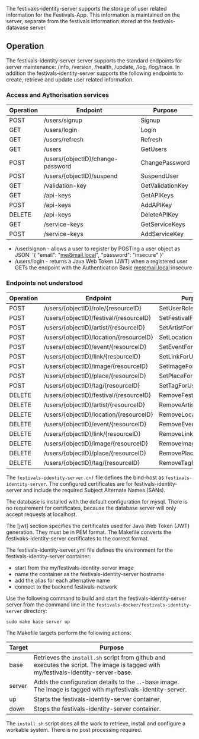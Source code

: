 The festivaks-identity-server supports the storage of user related information for the Festivals-App. This information is maintained on the server, separate from the festivals information stored at the festivals-datavase server.


## Operation
The festivals-identity-server server supports the standard endpoints for server maintenance: /info, /version, /health, /update, /log, /log/trace. In addition the festivals-identity-server supports the following endpoints to create, retrieve and update user related information.

### Access and Aythorisation services
| Operation | Endpoint | Purpose |
| --- | --- | --- |
| POST | /users/signup | Signup |
| GET | /users/login | Login |
| GET | /users/refresh | Refresh |
| GET | /users | GetUsers |
| POST | /users/{objectID}/change-password | ChangePassword |
| POST | /users/{objectID}/suspend | SuspendUser |
| GET | /validation-key | GetValidationKey |
| GET | /api-keys | GetAPIKeys |
| POST | /api-keys | AddAPIKey |
| DELETE | /api-keys | DeleteAPIKey |
| GET | /service-keys | GetServiceKeys |
| POST | /service-keys | AddServiceKey |

* /user/signon - allows a user to register by POSTing a user object as JSON: '{ "email": "me@mail.local", "password": "insecure" }'
* /users/login - returns a Java Web Token (JWT) when a registered user GETs the endpoint with the Authentication Basic me@mail.local:insecure

### Endpoints not understood
| Operation | Endpoint | Purpose |
| --- | --- | --- |
| POST | /users/{objectID}/role/{resourceID} | SetUserRole |
| POST | /users/{objectID}/festival/{resourceID} | SetFestivalForUser |
| POST | /users/{objectID}/artist/{resourceID} | SetArtistForUser |
| POST | /users/{objectID}/location/{resourceID} | SetLocationForUser |
| POST | /users/{objectID}/event/{resourceID} | SetEventForUser |
| POST | /users/{objectID}/link/{resourceID} | SetLinkForUser |
| POST | /users/{objectID}/image/{resourceID} | SetImageForUser |
| POST | /users/{objectID}/place/{resourceID} | SetPlaceForUser |
| POST | /users/{objectID}/tag/{resourceID} | SetTagForUser |
| DELETE | /users/{objectID}/festival/{resourceID} | RemoveFestivalForUser |
| DELETE | /users/{objectID}/artist/{resourceID} | RemoveArtistForUser |
| DELETE | /users/{objectID}/location/{resourceID} | RemoveLocationForUser |
| DELETE | /users/{objectID}/event/{resourceID} | RemoveEventForUser |
| DELETE | /users/{objectID}/link/{resourceID} | RemoveLinkForUser |
| DELETE | /users/{objectID}/image/{resourceID} | RemoveImageForUser |
| DELETE | /users/{objectID}/place/{resourceID} | RemovePlaceForUser |
| DELETE | /users/{objectID}/tag/{resourceID} | RemoveTagForUser |

The `festivals-identity-server.cnf` file defines the bind-host as `festivals-identity-server`. The configured certificates are for festivals-identity-server and include the required Subject Alternate Names (SANs).

The database is installed with the default configuration for mysql. There is no requirement for certificates, because the database server will only accept requests at localhost.

The [jwt] section specifies the certificates used for Java Web Token (JWT) generation. They must be in PEM format. The Makefile converts the festivaks-identity-server certificates to the correct format. 

The festivals-identity-server.yml file defines the environment for the festivals-identity-server container:
* start from the my/festivals-identity-server image
* name the container as the festivals-identity-server hostname
* add the alias for each alternative name
* connect to the backend festivals-network

Use the following command to build and start the festivals-identity-server server from the command line in the `festivals-docker/festivals-identity-server` directory:
```
sudo make base server up
```

The Makefile targets perform the following actions:

| Target | Purpose |
| --- | --- |
| base | Retrieves the `install.sh` script from github and executes the script. The image is tagged with my/festivals-identity-server-base. |
| server | Adds the configuration details to the ...-base image. The image is tagged with my/festivals-identity-server. |
| up | Starts the festivals-identity-server container, |
| down | Stops the festivals-identity-server container. |

The `install.sh` script does all the work to retrieve, install and configure a workable system. There is no post processing required.




